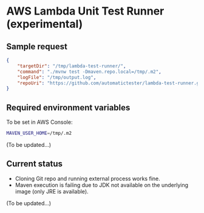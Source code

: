# AWS Lambda Unit Test Runner (experimental)

## Sample request

```json
{
    "targetDir": "/tmp/lambda-test-runner/",
    "command": "./mvnw test -Dmaven.repo.local=/tmp/.m2",
    "logFile": "/tmp/output.log",
    "repoUri": "https://github.com/automatictester/lambda-test-runner.git"
}
```

## Required environment variables

To be set in AWS Console:

```bash
MAVEN_USER_HOME=/tmp/.m2
```

(To be updated...)

## Current status

- Cloning Git repo and running external process works fine.
- Maven execution is failing due to JDK not available on the underlying image (only JRE is available).

(To be updated...)


